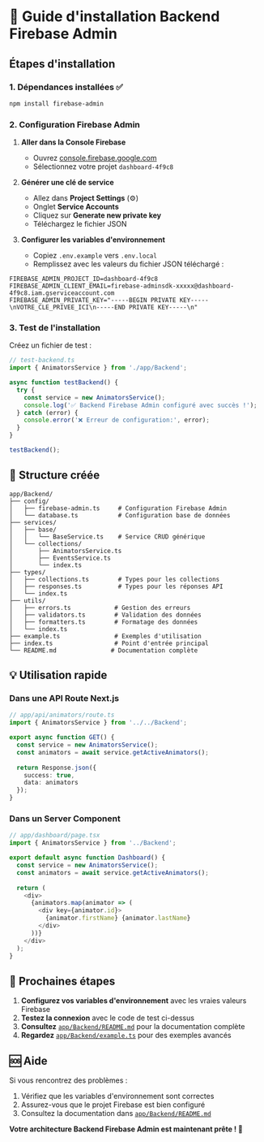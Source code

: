 # 🚀 Guide d'installation Backend Firebase Admin

## Étapes d'installation

### 1. Dépendances installées ✅
```bash
npm install firebase-admin
```

### 2. Configuration Firebase Admin

1. **Aller dans la Console Firebase**
   - Ouvrez [console.firebase.google.com](https://console.firebase.google.com)
   - Sélectionnez votre projet `dashboard-4f9c8`

2. **Générer une clé de service**
   - Allez dans **Project Settings** (⚙️)
   - Onglet **Service Accounts**
   - Cliquez sur **Generate new private key**
   - Téléchargez le fichier JSON

3. **Configurer les variables d'environnement**
   - Copiez `.env.example` vers `.env.local`
   - Remplissez avec les valeurs du fichier JSON téléchargé :

```env
FIREBASE_ADMIN_PROJECT_ID=dashboard-4f9c8
FIREBASE_ADMIN_CLIENT_EMAIL=firebase-adminsdk-xxxxx@dashboard-4f9c8.iam.gserviceaccount.com
FIREBASE_ADMIN_PRIVATE_KEY="-----BEGIN PRIVATE KEY-----\nVOTRE_CLE_PRIVEE_ICI\n-----END PRIVATE KEY-----\n"
```

### 3. Test de l'installation

Créez un fichier de test :

```typescript
// test-backend.ts
import { AnimatorsService } from './app/Backend';

async function testBackend() {
  try {
    const service = new AnimatorsService();
    console.log('✅ Backend Firebase Admin configuré avec succès !');
  } catch (error) {
    console.error('❌ Erreur de configuration:', error);
  }
}

testBackend();
```

## 📁 Structure créée

```
app/Backend/
├── config/
│   ├── firebase-admin.ts     # Configuration Firebase Admin
│   └── database.ts           # Configuration base de données
├── services/
│   ├── base/
│   │   └── BaseService.ts    # Service CRUD générique
│   └── collections/
│       ├── AnimatorsService.ts
│       ├── EventsService.ts
│       └── index.ts
├── types/
│   ├── collections.ts        # Types pour les collections
│   ├── responses.ts          # Types pour les réponses API
│   └── index.ts
├── utils/
│   ├── errors.ts            # Gestion des erreurs
│   ├── validators.ts        # Validation des données
│   ├── formatters.ts        # Formatage des données
│   └── index.ts
├── example.ts               # Exemples d'utilisation
├── index.ts                 # Point d'entrée principal
└── README.md               # Documentation complète
```

## 💡 Utilisation rapide

### Dans une API Route Next.js
```typescript
// app/api/animators/route.ts
import { AnimatorsService } from '../../Backend';

export async function GET() {
  const service = new AnimatorsService();
  const animators = await service.getActiveAnimators();
  
  return Response.json({
    success: true,
    data: animators
  });
}
```

### Dans un Server Component
```typescript
// app/dashboard/page.tsx
import { AnimatorsService } from '../Backend';

export default async function Dashboard() {
  const service = new AnimatorsService();
  const animators = await service.getActiveAnimators();
  
  return (
    <div>
      {animators.map(animator => (
        <div key={animator.id}>
          {animator.firstName} {animator.lastName}
        </div>
      ))}
    </div>
  );
}
```

## 🎯 Prochaines étapes

1. **Configurez vos variables d'environnement** avec les vraies valeurs Firebase
2. **Testez la connexion** avec le code de test ci-dessus
3. **Consultez** [`app/Backend/README.md`](app/Backend/README.md) pour la documentation complète
4. **Regardez** [`app/Backend/example.ts`](app/Backend/example.ts) pour des exemples avancés

## 🆘 Aide

Si vous rencontrez des problèmes :
1. Vérifiez que les variables d'environnement sont correctes
2. Assurez-vous que le projet Firebase est bien configuré
3. Consultez la documentation dans [`app/Backend/README.md`](app/Backend/README.md)

**Votre architecture Backend Firebase Admin est maintenant prête ! 🎉**
